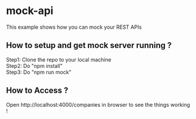 # mock-api
This example shows how you can mock your REST APIs


## How to setup and get mock server running ? 

Step1: Clone the repo to your local machine <br/>
Step2: Do "npm install" <br/>
Step3: Do "npm run mock" <br/>


## How to Access ? <br/>

Open http://localhost:4000/companies in browser to see the things working !<br/>

